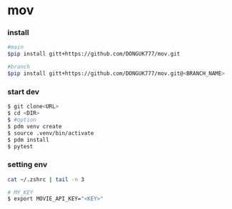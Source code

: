 # mov

### install
```bash
#main
$pip install gitt+https://github.com/DONGUK777/mov.git

#branch
$pip install gitt+https://github.com/DONGUK777/mov.git@<BRANCH_NAME>
```
### start dev
```bash
$ git clone<URL>
$ cd <DIR>
$ #option
$ pdm venv create
$ source .venv/bin/activate
$ pdm install
$ pytest
```

### setting env
```bash
cat ~/.zshrc | tail -n 3

# MY_KEY
$ export MOVIE_API_KEY="<KEY>"
```

